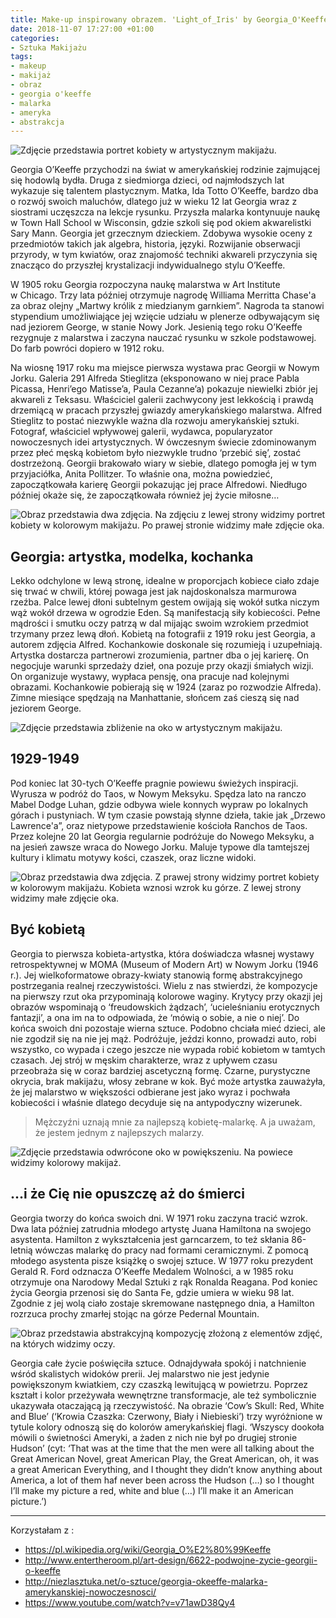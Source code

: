 ```yaml
---
title: Make-up inspirowany obrazem. 'Light_of_Iris' by Georgia_O'Keeffe
date: 2018-11-07 17:27:00 +01:00
categories:
- Sztuka Makijażu
tags:
- makeup
- makijaż
- obraz
- georgia o'keeffe
- malarka
- ameryka
- abstrakcja
---
```


![Zdjęcie przedstawia portret kobiety w artystycznym makijażu.](https://assets0.ello.co/uploads/asset/attachment/8467684/ello-optimized-96300a10.jpg)

Georgia O’Keeffe przychodzi na świat w amerykańskiej rodzinie zajmującej się hodowlą bydła. Druga z siedmiorga dzieci, od najmłodszych lat wykazuje się talentem plastycznym. Matka, Ida Totto O’Keeffe, bardzo dba o rozwój swoich maluchów, dlatego już w wieku 12 lat Georgia wraz z siostrami uczęszcza na lekcje rysunku. Przyszła malarka kontynuuje naukę w Town Hall School w Wisconsin, gdzie szkoli się pod okiem akwarelistki Sary Mann. Georgia jet grzecznym dzieckiem. Zdobywa wysokie oceny z przedmiotów takich jak algebra, historia, języki. Rozwijanie obserwacji przyrody, w tym kwiatów, oraz znajomość techniki akwareli przyczynia się znacząco do przyszłej krystalizacji indywidualnego stylu O’Keeffe. 


W 1905 roku Georgia rozpoczyna naukę malarstwa w Art Institute w Chicago. Trzy lata później otrzymuje nagrodę Williama Merritta Chase'a za obraz olejny „Martwy królik z miedzianym garnkiem”. Nagroda ta stanowi stypendium umożliwiające jej wzięcie udziału w plenerze odbywającym się nad jeziorem George, w stanie Nowy Jork. Jesienią tego roku O’Keeffe rezygnuje z malarstwa i zaczyna nauczać rysunku w szkole podstawowej. Do farb powróci dopiero w 1912 roku. 

Na wiosnę 1917 roku ma miejsce pierwsza wystawa prac Georgii w Nowym Jorku. Galeria 291 Alfreda Stieglitza (eksponowano w niej prace Pabla Picassa, Henri’ego Matisse’a, Paula Cezanne’a) pokazuje niewielki zbiór jej akwareli z Teksasu. Właściciel galerii zachwycony jest lekkością i prawdą drzemiącą w pracach przyszłej gwiazdy amerykańskiego malarstwa. 
Alfred Stieglitz to postać niezwykle ważna dla rozwoju amerykańskiej sztuki. Fotograf, właściciel wpływowej galerii, wydawca, popularyzator nowoczesnych idei artystycznych. W ówczesnym świecie zdominowanym przez płeć męską kobietom było niezwykle trudno ‘przebić się’, zostać dostrzeżoną. Georgii brakowało wiary w siebie, dlatego pomogła jej w tym przyjaciółka, Anita Pollitzer. To właśnie ona, można powiedzieć, zapoczątkowała karierę Georgii pokazując jej prace Alfredowi. Niedługo później okaże się, że zapoczątkowała również jej życie miłosne…


![Obraz przedstawia dwa zdjęcia. Na zdjęciu z lewej strony widzimy portret kobiety w kolorowym makijażu. Po prawej stronie widzimy małe zdjęcie oka.](https://assets1.ello.co/uploads/asset/attachment/8467686/ello-optimized-066f10e7.jpg)

## Georgia: artystka, modelka, kochanka

Lekko odchylone w lewą stronę, idealne w proporcjach kobiece ciało zdaje się trwać w chwili, której powaga jest jak najdoskonalsza marmurowa rzeźba. Palce lewej dłoni subtelnym gestem owijają się wokół sutka niczym wąż wokół drzewa w ogrodzie Eden. Są manifestacją siły kobiecości. Pełne mądrości i smutku oczy patrzą w dal mijając swoim wzrokiem przedmiot trzymany przez lewą dłoń. Kobietą na fotografii z 1919 roku jest Georgia, a autorem zdjęcia Alfred. Kochankowie doskonale się rozumieją i uzupełniają. Artystka dostarcza partnerowi zrozumienia, partner dba o jej karierę. On negocjuje warunki sprzedaży dzieł, ona pozuje przy okazji śmiałych wizji. On organizuje wystawy, wypłaca pensję, ona pracuje nad kolejnymi obrazami. Kochankowie pobierają się w 1924 (zaraz po rozwodzie Alfreda). Zimne miesiące spędzają na Manhattanie, słońcem zaś cieszą się nad jeziorem George.

![Zdjęcie przedstawia zbliżenie na oko w artystycznym makijażu.](https://assets2.ello.co/uploads/asset/attachment/8468120/ello-optimized-4de1a026.jpg)

## 1929-1949

Pod koniec lat 30-tych O’Keeffe pragnie powiewu świeżych inspiracji. Wyrusza w podróż do Taos, w Nowym Meksyku. Spędza lato na ranczo Mabel Dodge Luhan, gdzie odbywa wiele konnych wypraw po lokalnych górach i pustyniach. W tym czasie powstają słynne dzieła, takie jak „Drzewo Lawrence'a”, oraz nietypowe przedstawienie kościoła Ranchos de Taos. Przez kolejne 20 lat Georgia regularnie podróżuje do Nowego Meksyku, a na jesień zawsze wraca do Nowego Jorku. Maluje typowe dla tamtejszej kultury i klimatu motywy kości, czaszek, oraz liczne widoki.

![Obraz przedstawia dwa zdjęcia. Z prawej strony widzimy portret kobiety w kolorowym makijażu. Kobieta wznosi wzrok ku górze. Z lewej strony widzimy małe zdjęcie oka.](https://assets0.ello.co/uploads/asset/attachment/8467691/ello-optimized-c4a6edc5.jpg)

## Być kobietą

Georgia to pierwsza kobieta-artystka, która doświadcza własnej wystawy retrospektywnej w MOMA (Museum of Modern Art) w Nowym Jorku (1946 r.). Jej wielkoformatowe obrazy-kwiaty stanowią formę abstrakcyjnego postrzegania realnej rzeczywistości. Wielu z nas stwierdzi, że kompozycje na pierwszy rzut oka przypominają kolorowe waginy. Krytycy przy okazji jej obrazów wspominają o ‘freudowskich żądzach’, ‘ucieleśnianiu erotycznych fantazji’, a ona im na to odpowiada, że ‘mówią o sobie, a nie o niej’. Do końca swoich dni pozostaje wierna sztuce. Podobno chciała mieć dzieci, ale nie zgodził się na nie jej mąż. Podróżuje, jeździ konno, prowadzi auto, robi wszystko, co wypada i czego jeszcze nie wypada robić kobietom w tamtych czasach. Jej strój w męskim charakterze, wraz z upływem czasu przeobraża się w coraz bardziej ascetyczną formę. Czarne, purystyczne okrycia, brak makijażu, włosy zebrane w kok. Być może artystka zauważyła, że jej malarstwo w większości odbierane jest jako wyraz i pochwała kobiecości i właśnie dlatego decyduje się na antypodyczny wizerunek. 

> 
> Mężczyźni uznają mnie za najlepszą kobietę-malarkę. A ja uważam, że jestem jednym z najlepszych malarzy.
>

![Zdjęcie przedstawia odwrócone oko w powiększeniu. Na powiece widzimy kolorowy makijaż.](https://assets1.ello.co/uploads/asset/attachment/8467689/ello-optimized-48381852.jpg)

## ...i że Cię nie opuszczę aż do śmierci

Georgia tworzy do końca swoich dni. W 1971 roku zaczyna tracić wzrok. Dwa lata później zatrudnia młodego artystę Juana Hamiltona na swojego asystenta. Hamilton z wykształcenia jest garncarzem, to też skłania 86-letnią wówczas malarkę do pracy nad formami ceramicznymi. Z pomocą młodego asystenta pisze książkę o swojej sztuce. W 1977 roku prezydent Gerald R. Ford odznacza O’Keeffe Medalem Wolności, a w 1985 roku otrzymuje ona Narodowy Medal Sztuki z rąk Ronalda Reagana. Pod koniec życia Georgia przenosi się do Santa Fe, gdzie umiera w wieku 98 lat. Zgodnie z jej wolą ciało zostaje skremowane następnego dnia, a Hamilton rozrzuca prochy zmarłej stojąc na górze Pedernal Mountain.

![Obraz przedstawia abstrakcyjną kompozycję złożoną z elementów zdjęć, na których widzimy oczy.](https://assets1.ello.co/uploads/asset/attachment/8467681/ello-optimized-451899b8.jpg)

Georgia całe życie poświęciła sztuce. Odnajdywała spokój i natchnienie wśród skalistych widoków prerii. Jej malarstwo nie jest jedynie powiększonym kwiatkiem, czy czaszką lewitującą w powietrzu. Poprzez kształt i kolor przeżywała wewnętrzne transformacje, ale też symbolicznie ukazywała otaczającą ją rzeczywistość. Na obrazie ‘Cow’s Skull: Red, White and Blue’ (‘Krowia Czaszka: Czerwony, Biały i Niebieski’) trzy wyróżnione w tytule kolory odnoszą się do kolorów amerykańskiej flagi. ‘Wszyscy dookoła mówili o świetności Ameryki, a żaden z nich nie był po drugiej stronie Hudson’ (cyt: ‘That was at the time that the men were all talking about the Great American Novel, great American Play, the Great American, oh, it was a great American Everything, and I thought they didn’t know anything about America, a lot of them haf never been across the Hudson (…) so I thought I’ll make my picture a red, white and blue (…) I’ll make it an American picture.’)

----------

Korzystałam z :

* https://pl.wikipedia.org/wiki/Georgia_O%E2%80%99Keeffe
* http://www.entertheroom.pl/art-design/6622-podwojne-zycie-georgii-o-keeffe
* http://niezlasztuka.net/o-sztuce/georgia-okeeffe-malarka-amerykanskiej-nowoczesnosci/
* https://www.youtube.com/watch?v=v71awD38Qy4